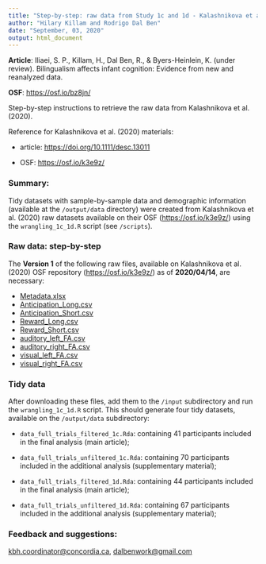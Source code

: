 ```yaml
---
title: "Step-by-step: raw data from Study 1c and 1d - Kalashnikova et al. (2020)"
author: "Hilary Killam and Rodrigo Dal Ben"
date: "September, 03, 2020"
output: html_document
---
```


**Article**: Iliaei, S. P., Killam, H., Dal Ben, R., & Byers-Heinlein, K. (under review). Bilingualism affects infant cognition: Evidence from new and reanalyzed data.

**OSF**: https://osf.io/bz8jn/

Step-by-step instructions to retrieve the raw data from Kalashnikova et al. (2020).

Reference for Kalashnikova et al. (2020) materials:

- article: https://doi.org/10.1111/desc.13011

- OSF: https://osf.io/k3e9z/

### Summary: 

Tidy datasets with sample-by-sample data and demographic information (available at the `/output/data` directory) were created from Kalashnikova et al. (2020) raw datasets available on their OSF (https://osf.io/k3e9z/) using the `wrangling_1c_1d.R` script (see `/scripts`).

### Raw data: step-by-step

The **Version 1** of the following raw files, available on Kalashnikova et al. (2020) OSF repository (https://osf.io/k3e9z/) as of **2020/04/14**, are necessary:

* [Metadata.xlsx](https://osf.io/6mfbu/)
* [Anticipation_Long.csv](https://osf.io/qupmd/)
* [Anticipation_Short.csv](https://osf.io/tsk35/)
* [Reward_Long.csv](https://osf.io/er3nw/)
* [Reward_Short.csv](https://osf.io/m2fd6/)
* [auditory_left_FA.csv](https://osf.io/zq6s2/)
* [auditory_right_FA.csv](https://osf.io/uwb9z/)
* [visual_left_FA.csv](https://osf.io/yk2qg/)
* [visual_right_FA.csv](https://osf.io/fqsdh/)

### Tidy data

After downloading these files, add them to the `/input` subdirectory and run the `wrangling_1c_1d.R` script. This should generate four tidy datasets, available on the `/output/data` subdirectory:

* `data_full_trials_filtered_1c.Rda`: containing 41 participants included in the final analysis (main article);
	
* `data_full_trials_unfiltered_1c.Rda`: containing 70 participants included in the additional analysis (supplementary material);
	
* `data_full_trials_filtered_1d.Rda`: containing 44 participants included in the final analysis (main article);
	
* `data_full_trials_unfiltered_1d.Rda`: containing 67 participants included in the additional analysis (supplementary material);
	

### Feedback and suggestions: 
<kbh.coordinator@concordia.ca>, <dalbenwork@gmail.com>